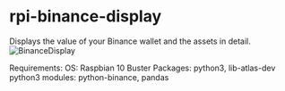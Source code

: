# rpi-binance-display
Displays the value of your Binance wallet and the assets in detail.
![BinanceDisplay](https://user-images.githubusercontent.com/84155543/118361179-6c2dfe80-b58a-11eb-8fec-370786eeb45d.jpg)

Requirements:
  OS: Raspbian 10 Buster
  Packages: python3, lib-atlas-dev
  python3 modules: python-binance, pandas

